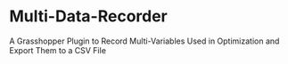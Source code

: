 # Multi-Data-Recorder
A Grasshopper Plugin to Record Multi-Variables Used in Optimization and Export Them to a CSV File
